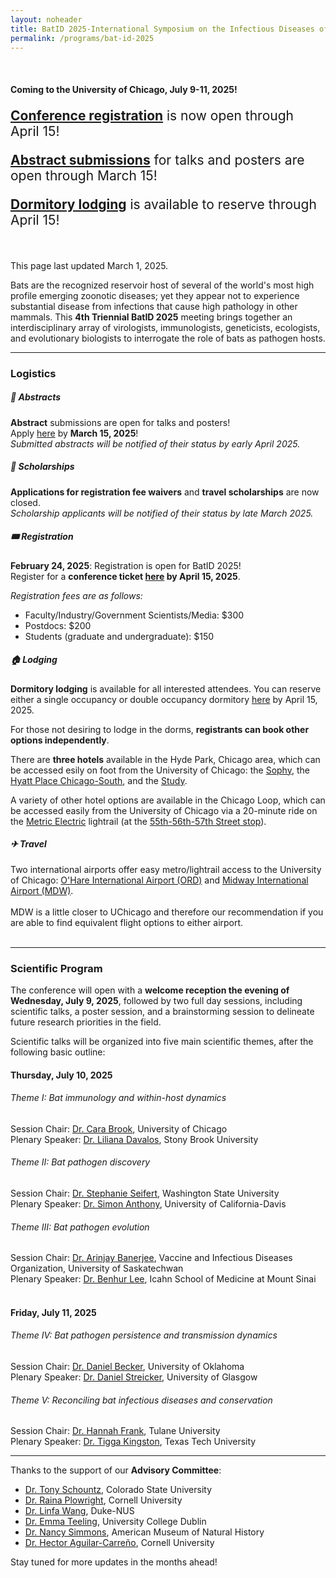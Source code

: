 ```yaml
---
layout: noheader
title: BatID 2025-International Symposium on the Infectious Diseases of Bats
permalink: /programs/bat-id-2025
---
```


<br>
<h4>Coming to the <strong>University of Chicago, July 9-11, 2025</strong>!</h4>


<!--
<div class="bs-callout bs-callout-info">
<p style="font-size: 1.5em;">Coming to the <strong>University of Chicago</strong>, from <strong>July 9-11, 2025</strong>!</p>
<p>This page last updated October 13, 2024.</p>
</div>

<p style="font-size: 1.5em;"><strong><a href="https://airtable.com/appdHarZm5kC7Fkqf/pag1tw65yNV2QcS2a/form">Scholarship requests</a></strong> for registration fee waivers and travel support are due by February 28!</p> 
-->

<div class="bs-callout bs-callout-info">
<p style="font-size: 1.5em;"><strong><a href="https://ti.to/batid-2025/conference-registration">Conference registration</a></strong> is now open through April 15!</p> 
<p style="font-size: 1.5em;"><strong><a href="https://airtable.com/appdHarZm5kC7Fkqf/pagTmqPqNenGgMlZk/form">Abstract submissions</a></strong> for talks and posters are open through March 15!</p>  
<p style="font-size: 1.5em;"><strong><a href="https://ti.to/batid-2025/dormitory-lodging">Dormitory lodging</a></strong> is available to reserve through April 15!</p>
<br />

<p>This page last updated March 1, 2025.</p>
</div>


Bats are the recognized reservoir host of several of the world's most high profile emerging zoonotic diseases; yet they appear not to experience substantial disease from infections that cause high pathology in other mammals. This <strong>4th Triennial BatID 2025</strong> meeting brings together an interdisciplinary array of virologists, immunologists, geneticists, ecologists, and evolutionary biologists to interrogate the role of bats as pathogen hosts.

<hr />

<h3>Logistics</h3>

<h5>📝 Abstracts</h5>

<!--
<strong>February 1, 2025</strong>: Abstract submissions open for talks and posters.<br />
<strong>March 15, 2025</strong>: Abstract submissions close<br />

-->

 <strong>Abstract</strong> submissions are open for talks and posters! <br />
 Apply <a href="https://airtable.com/appdHarZm5kC7Fkqf/pagTmqPqNenGgMlZk/form">here</a> by <strong>March 15, 2025</strong>!<br />
<em>Submitted abstracts will be notified of their status by early April 2025.</em> 

<h5>💸 Scholarships</h5>
<strong>Applications for registration fee waivers</strong> and <strong>travel scholarships</strong> are now closed. <br />
<em>Scholarship applicants will be notified of their status by late March 2025.</em> 

<!--

<h5>💸 Scholarships</h5>
Registration fee waivers and travel scholarships will be made available! <br />
Preference will be given to early career researchers (students, postdocs, junior faculty) from underserved populations (low- and middle- income countries and/or underrepresented minority backgrounds), though all are welcome to apply. 
<br />

<strong>February 1, 2025</strong>: Scholarship applications open.<br />
<strong>February 28, 2025</strong>: Scholarship applications close.<br />
-->
<h5> 🎟️ Registration </h5>
<strong>February 24, 2025</strong>: Registration is open for BatID 2025! 
<br />
Register for a <strong>conference ticket <a href="https://ti.to/batid-2025/conference-registration">here</a> by April 15, 2025</strong>.<br />

<em>Registration fees are as follows:</em>

<ul>
<li>Faculty/Industry/Government Scientists/Media: $300</li>
<li>Postdocs: $200</li>
<li>Students (graduate and undergraduate): $150</li>
</ul>

<h5>&#127968; Lodging </h5>

<strong>Dormitory lodging</strong> is available for all interested attendees. 
You can reserve either a single occupancy or double occupancy dormitory <a href="https://ti.to/batid-2025/dormitory-lodging">here</a> by April 15, 2025.

For those not desiring to lodge in the dorms, <strong>registrants can book other options independently</strong>.

There are <strong>three hotels</strong> available in the Hyde Park, Chicago area, which can be accessed esily on foot from the University of Chicago: the <a href="https://sophyhotel.com/">Sophy</a>, the <a href="https://www.hyatt.com/hyatt-place/en-US/chizu-hyatt-place-chicago-south-university-medical-center">Hyatt Place Chicago-South</a>, and the <a href="https://www.thestudyatuniversityofchicago.com">Study</a>.

A variety of other hotel options are available in the Chicago Loop, which can be accessed easily from the University of Chicago via a 20-minute ride on the <a href="https://ridertools.metrarail.com">Metric Electric</a> lightrail (at the <a href="https://metra.com/train-lines/stations/55th-56th-57th-street">55th-56th-57th Street stop</a>).

<h5> &#9992; Travel</h5>
Two international airports offer easy metro/lightrail access to the University of Chicago: <a href="https://www.flychicago.com/ohare/home/pages/default.aspx">O'Hare International Airport (ORD)</a> and <a href="https://www.flychicago.com/midway/home/pages/default.aspx">Midway International Airport (MDW)</a>.
<br>
<br>
MDW is a little closer to UChicago and therefore our recommendation if you are able to find equivalent flight options to either airport.
<br>
<br>




<hr />

<h3>Scientific Program</h3>

The conference will open with a <strong>welcome reception the evening of Wednesday, July 9, 2025</strong>, followed by two full day sessions, including scientific talks, a poster session, and a brainstorming session to delineate future research priorities in the field. 

Scientific talks will be organized into five main scientific themes, after the following basic outline:
<br>
<h4>Thursday, July 10, 2025</h4>

<h6>Theme I: Bat immunology and within-host dynamics</h6>

Session Chair: <a href="https://brooklab.org">Dr. Cara Brook</a>, University of Chicago<br />
Plenary Speaker: <a href="https://lmdavalos.github.io">Dr. Liliana Davalos</a>, Stony Brook University
<br>
<h6>Theme II: Bat pathogen discovery</h6>

Session Chair: <a href="https://labs.wsu.edu/mezap/">Dr. Stephanie Seifert</a>, Washington State University <br />
Plenary Speaker: <a href="https://anthonylab.vetmed.ucdavis.edu">Dr. Simon Anthony</a>, University of California-Davis
<br>
<h6>Theme III: Bat pathogen evolution</h6>

Session Chair:  <a href="https://banerjeelab.ca">Dr. Arinjay Banerjee</a>, Vaccine and Infectious Diseases Organization, University of Saskatechwan<br />
Plenary Speaker: <a href="https://leelabvirus.host/about">Dr. Benhur Lee</a>, Icahn School of Medicine at Mount Sinai
<br>
<br>
<h4>Friday, July 11, 2025</h4>

<h6>Theme IV: Bat pathogen persistence and transmission dynamics</h6>

Session Chair: <a href="http://beckerlab.weebly.com">Dr. Daniel Becker</a>, University of Oklahoma<br />
Plenary Speaker: <a href="https://streickerlab.com">Dr. Daniel Streicker</a>, University of Glasgow
<br>
<h6>Theme V: Reconciling bat infectious diseases and conservation</h6>

Session Chair: <a href="https://www.hkfrank.com">Dr. Hannah Frank</a>, Tulane University <br>
Plenary Speaker: <a href="https://kingstonlab.org/people/tigga-kingston/">Dr. Tigga Kingston</a>, Texas Tech University

<hr />

Thanks to the support of our <strong>Advisory Committee</strong>:
<ul>
<li><a href="https://labs.vetmedbiosci.colostate.edu/schountz/">Dr. Tony Schountz</a>, Colorado State University</li>
<li><a href="https://plowrightlab.org">Dr. Raina Plowright</a>, Cornell University</li>
<li><a href="https://frick.eeb.ucsc.edu">Dr. Linfa Wang</a>, Duke-NUS</li>
<li><a href="https://people.ucd.ie/emma.teeling">Dr. Emma Teeling</a>, University College Dublin</li>
<li><a href="https://www.amnh.org/research/staff-directory/nancy-b-simmons">Dr. Nancy Simmons</a>, American Museum of Natural History</li>
<li><a href="https://sites.google.com/view/aguilarlab/home">Dr. Hector Aguilar-Carreño</a>, Cornell University</li>
</ul>

<div class="bs-callout bs-callout-info">
<p>Stay tuned for more updates in the months ahead!</p>
</div>
